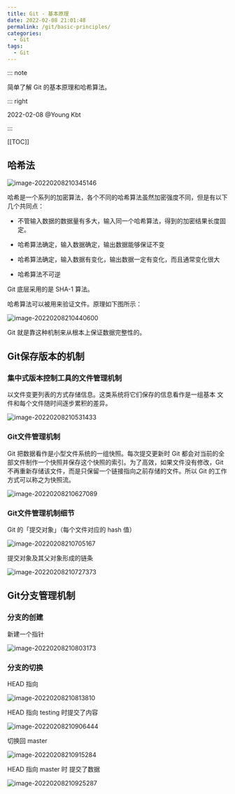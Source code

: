 ```yaml
---
title: Git - 基本原理
date: 2022-02-08 21:01:48
permalink: /git/basic-principles/
categories: 
  - Git
tags: 
  - Git
---
```


::: note

简单了解 Git 的基本原理和哈希算法。

::: right

2022-02-08 @Young Kbt

:::

[[TOC]]



## 哈希法

![image-20220208210345146](https://fastly.jsdelivr.net/gh/Kele-Bingtang/static/img/git/20220208210346.png)

哈希是一个系列的加密算法，各个不同的哈希算法虽然加密强度不同，但是有以下几个共同点：

- 不管输入数据的数据量有多大，输入同一个哈希算法，得到的加密结果长度固定。

- 哈希算法确定，输入数据确定，输出数据能够保证不变

- 哈希算法确定，输入数据有变化，输出数据一定有变化，而且通常变化很大

- 哈希算法不可逆

Git 底层采用的是 SHA-1 算法。

哈希算法可以被用来验证文件。原理如下图所示：

![image-20220208210440600](https://fastly.jsdelivr.net/gh/Kele-Bingtang/static/img/git/20220208210442.png)

Git 就是靠这种机制来从根本上保证数据完整性的。

## Git保存版本的机制

### 集中式版本控制工具的文件管理机制

以文件变更列表的方式存储信息。这类系统将它们保存的信息看作是一组基本 文件和每个文件随时间逐步累积的差异。

![image-20220208210531433](https://fastly.jsdelivr.net/gh/Kele-Bingtang/static/img/git/20220208210532.png)

### Git文件管理机制

Git 把数据看作是小型文件系统的一组快照。每次提交更新时 Git 都会对当前的全部文件制作一个快照并保存这个快照的索引。为了高效，如果文件没有修改，Git 不再重新存储该文件，而是只保留一个链接指向之前存储的文件。所以 Git 的工作方式可以称之为快照流。

![image-20220208210627089](https://fastly.jsdelivr.net/gh/Kele-Bingtang/static/img/git/20220208210627.png)

### Git文件管理机制细节

Git 的「提交对象」（每个文件对应的 hash 值）

![image-20220208210705167](https://fastly.jsdelivr.net/gh/Kele-Bingtang/static/img/git/20220208210706.png)

提交对象及其父对象形成的链条

![image-20220208210727373](https://fastly.jsdelivr.net/gh/Kele-Bingtang/static/img/git/20220208210728.png)

## Git分支管理机制

### 分支的创建

新建一个指针

![image-20220208210803173](https://fastly.jsdelivr.net/gh/Kele-Bingtang/static/img/git/20220208210803.png)

### 分支的切换

HEAD 指向

![image-20220208210813810](https://fastly.jsdelivr.net/gh/Kele-Bingtang/static/img/git/20220208210814.png)

HEAD 指向 testing 时提交了内容

![image-20220208210906444](https://fastly.jsdelivr.net/gh/Kele-Bingtang/static/img/git/20220208210907.png)

切换回 master

![image-20220208210915284](https://fastly.jsdelivr.net/gh/Kele-Bingtang/static/img/git/20220208210916.png)

HEAD 指向 master 时 提交了数据

![image-20220208210925287](https://fastly.jsdelivr.net/gh/Kele-Bingtang/static/img/git/20220208210926.png)

